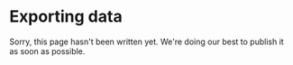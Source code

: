 # Exporting data

Sorry, this page hasn't been written yet. We're doing our best to publish it as soon as possible.
